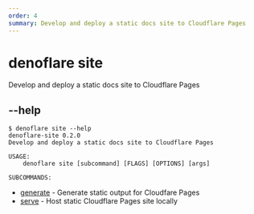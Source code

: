 ```yaml
---
order: 4
summary: Develop and deploy a static docs site to Cloudflare Pages
---
```


# denoflare site
Develop and deploy a static docs site to Cloudflare Pages

## --help
```
$ denoflare site --help
denoflare-site 0.2.0
Develop and deploy a static docs site to Cloudflare Pages

USAGE:
    denoflare site [subcommand] [FLAGS] [OPTIONS] [args]

SUBCOMMANDS:
```
 - [generate](/cli/site/generate) - Generate static output for Cloudfare Pages
 - [serve](/cli/site/serve) - Host static Cloudflare Pages site locally

